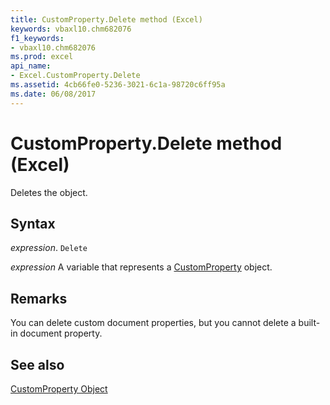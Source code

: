 ```yaml
---
title: CustomProperty.Delete method (Excel)
keywords: vbaxl10.chm682076
f1_keywords:
- vbaxl10.chm682076
ms.prod: excel
api_name:
- Excel.CustomProperty.Delete
ms.assetid: 4cb66fe0-5236-3021-6c1a-98720c6ff95a
ms.date: 06/08/2017
---
```



# CustomProperty.Delete method (Excel)

Deletes the object.


## Syntax

 _expression_. `Delete`

 _expression_ A variable that represents a [CustomProperty](Excel.CustomProperty.md) object.


## Remarks

You can delete custom document properties, but you cannot delete a built-in document property.


## See also


[CustomProperty Object](Excel.CustomProperty.md)


